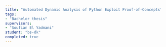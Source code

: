 ```yaml
---
title: "Automated Dynamic Analysis of Python Exploit Proof-of-Concepts"
tags: 
- "Bachelor thesis"
supervisors:
- "Soufian El Yadmani"
student: "bs-dk"
completed: true
---
```



